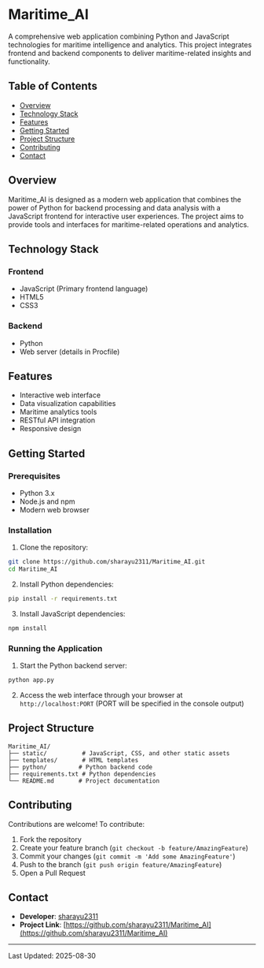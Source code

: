 # Maritime_AI

A comprehensive web application combining Python and JavaScript technologies for maritime intelligence and analytics. This project integrates frontend and backend components to deliver maritime-related insights and functionality.

## Table of Contents

- [Overview](#overview)
- [Technology Stack](#technology-stack)
- [Features](#features)
- [Getting Started](#getting-started)
- [Project Structure](#project-structure)
- [Contributing](#contributing)
- [Contact](#contact)

## Overview

Maritime_AI is designed as a modern web application that combines the power of Python for backend processing and data analysis with a JavaScript frontend for interactive user experiences. The project aims to provide tools and interfaces for maritime-related operations and analytics.

## Technology Stack

### Frontend
- JavaScript (Primary frontend language)
- HTML5
- CSS3

### Backend
- Python
- Web server (details in Procfile)

## Features

- Interactive web interface
- Data visualization capabilities
- Maritime analytics tools
- RESTful API integration
- Responsive design

## Getting Started

### Prerequisites

- Python 3.x
- Node.js and npm
- Modern web browser

### Installation

1. Clone the repository:
```bash
git clone https://github.com/sharayu2311/Maritime_AI.git
cd Maritime_AI
```

2. Install Python dependencies:
```bash
pip install -r requirements.txt
```

3. Install JavaScript dependencies:
```bash
npm install
```

### Running the Application

1. Start the Python backend server:
```bash
python app.py
```

2. Access the web interface through your browser at `http://localhost:PORT` (PORT will be specified in the console output)

## Project Structure

```text
Maritime_AI/
├── static/          # JavaScript, CSS, and other static assets
├── templates/       # HTML templates
├── python/         # Python backend code
├── requirements.txt # Python dependencies
└── README.md       # Project documentation
```

## Contributing

Contributions are welcome! To contribute:

1. Fork the repository
2. Create your feature branch (`git checkout -b feature/AmazingFeature`)
3. Commit your changes (`git commit -m 'Add some AmazingFeature'`)
4. Push to the branch (`git push origin feature/AmazingFeature`)
5. Open a Pull Request

## Contact

- **Developer**: [sharayu2311](https://github.com/sharayu2311)
- **Project Link**: [https://github.com/sharayu2311/Maritime_AI](https://github.com/sharayu2311/Maritime_AI)

---

Last Updated: 2025-08-30
